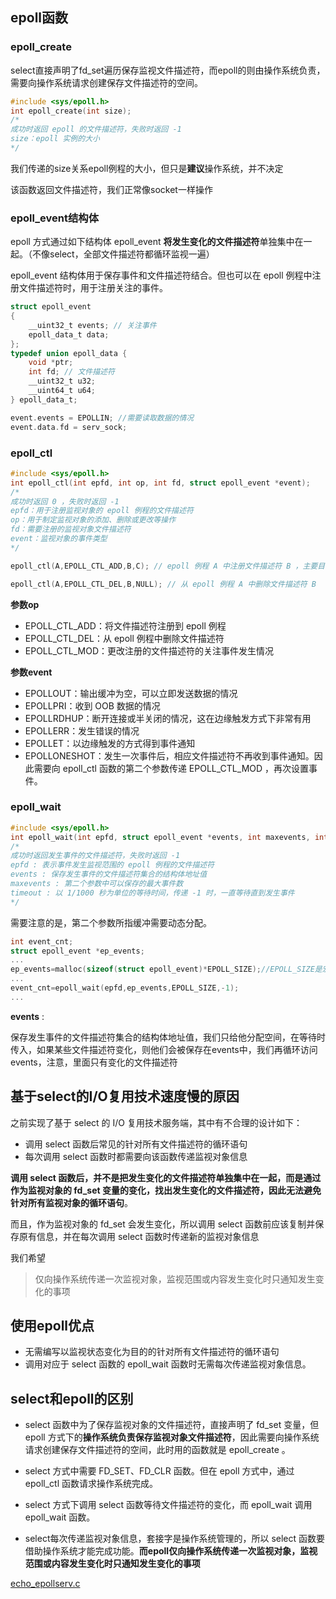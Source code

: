 ## epoll函数

### **epoll_create**

select直接声明了fd_set遍历保存监视文件描述符，而epoll的则由操作系统负责，需要向操作系统请求创建保存文件描述符的空间。

```C
#include <sys/epoll.h>
int epoll_create(int size);
/*
成功时返回 epoll 的文件描述符，失败时返回 -1
size：epoll 实例的大小
*/
```

我们传递的size关系epoll例程的大小，但只是**建议**操作系统，并不决定

该函数返回文件描述符，我们正常像socket一样操作

### epoll_event结构体

epoll 方式通过如下结构体 epoll_event **将发生变化的文件描述符**单独集中在一起。（不像select，全部文件描述符都循环监视一遍）

epoll_event 结构体用于保存事件和文件描述符结合。但也可以在 epoll 例程中注册文件描述符时，用于注册关注的事件。

```C
struct epoll_event
{
    __uint32_t events; // 关注事件
    epoll_data_t data; 
};
typedef union epoll_data {
    void *ptr;
    int fd;	// 文件描述符
    __uint32_t u32;
    __uint64_t u64;
} epoll_data_t;
```

```C
event.events = EPOLLIN; //需要读取数据的情况
event.data.fd = serv_sock;
```

### **epoll_ctl**

```C
#include <sys/epoll.h>
int epoll_ctl(int epfd, int op, int fd, struct epoll_event *event);
/*
成功时返回 0 ，失败时返回 -1
epfd：用于注册监视对象的 epoll 例程的文件描述符
op：用于制定监视对象的添加、删除或更改等操作
fd：需要注册的监视对象文件描述符
event：监视对象的事件类型
*/
```

```C
epoll_ctl(A,EPOLL_CTL_ADD,B,C); // epoll 例程 A 中注册文件描述符 B ，主要目的是为了监视参数 C 中的事件
```

```C
epoll_ctl(A,EPOLL_CTL_DEL,B,NULL); // 从 epoll 例程 A 中删除文件描述符 B
```

**参数op**

- EPOLL_CTL_ADD：将文件描述符注册到 epoll 例程
- EPOLL_CTL_DEL：从 epoll 例程中删除文件描述符
- EPOLL_CTL_MOD：更改注册的文件描述符的关注事件发生情况

**参数event**

- EPOLLOUT：输出缓冲为空，可以立即发送数据的情况
- EPOLLPRI：收到 OOB 数据的情况
- EPOLLRDHUP：断开连接或半关闭的情况，这在边缘触发方式下非常有用
- EPOLLERR：发生错误的情况
- EPOLLET：以边缘触发的方式得到事件通知
- EPOLLONESHOT：发生一次事件后，相应文件描述符不再收到事件通知。因此需要向 epoll_ctl 函数的第二个参数传递 EPOLL_CTL_MOD ，再次设置事件。

### epoll_wait

```C
#include <sys/epoll.h>
int epoll_wait(int epfd, struct epoll_event *events, int maxevents, int timeout);
/*
成功时返回发生事件的文件描述符，失败时返回 -1
epfd : 表示事件发生监视范围的 epoll 例程的文件描述符
events : 保存发生事件的文件描述符集合的结构体地址值
maxevents : 第二个参数中可以保存的最大事件数
timeout : 以 1/1000 秒为单位的等待时间，传递 -1 时，一直等待直到发生事件
*/
```

需要注意的是，第二个参数所指缓冲需要动态分配。

```C
int event_cnt;
struct epoll_event *ep_events;
...
ep_events=malloc(sizeof(struct epoll_event)*EPOLL_SIZE);//EPOLL_SIZE是宏常量
...
event_cnt=epoll_wait(epfd,ep_events,EPOLL_SIZE,-1);
...
```

**events** :

保存发生事件的文件描述符集合的结构体地址值，我们只给他分配空间，在等待时传入，如果某些文件描述符变化，则他们会被保存在events中，我们再循环访问events，注意，里面只有变化的文件描述符

##  基于select的I/O复用技术速度慢的原因

之前实现了基于 select 的 I/O 复用技术服务端，其中有不合理的设计如下：

- 调用 select 函数后常见的针对所有文件描述符的循环语句
- 每次调用 select 函数时都需要向该函数传递监视对象信息

**调用 select 函数后，并不是把发生变化的文件描述符单独集中在一起，而是通过作为监视对象的 fd_set 变量的变化，找出发生变化的文件描述符，因此无法避免针对所有监视对象的循环语句**。

而且，作为监视对象的 fd_set 会发生变化，所以调用 select 函数前应该复制并保存原有信息，并在每次调用 select 函数时传递新的监视对象信息

我们希望

> 仅向操作系统传递一次监视对象，监视范围或内容发生变化时只通知发生变化的事项

## 使用epoll优点

- 无需编写以监视状态变化为目的的针对所有文件描述符的循环语句
- 调用对应于 select 函数的 epoll_wait 函数时无需每次传递监视对象信息。

## select和epoll的区别

- select 函数中为了保存监视对象的文件描述符，直接声明了 fd_set 变量，但 epoll 方式下的**操作系统负责保存监视对象文件描述符**，因此需要向操作系统请求创建保存文件描述符的空间，此时用的函数就是 epoll_create 。
- select 方式中需要 FD_SET、FD_CLR 函数。但在 epoll 方式中，通过 epoll_ctl 函数请求操作系统完成。
- select 方式下调用 select 函数等待文件描述符的变化，而 epoll_wait 调用 epoll_wait 函数。

- select每次传递监视对象信息，套接字是操作系统管理的，所以 select 函数要借助操作系统才能完成功能。**而epoll仅向操作系统传递一次监视对象，监视范围或内容发生变化时只通知发生变化的事项**


[echo_epollserv.c](https://github.com/Shangyizhou/Linux-CPP-/blob/main/%E7%BD%91%E7%BB%9C%E7%BC%96%E7%A8%8B/IO%E5%A4%8D%E7%94%A8/epoll/echo_epollserv.c)
